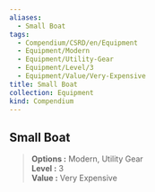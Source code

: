 ```yaml
---
aliases:
  - Small Boat
tags:
  - Compendium/CSRD/en/Equipment
  - Equipment/Modern
  - Equipment/Utility-Gear
  - Equipment/Level/3
  - Equipment/Value/Very-Expensive
title: Small Boat
collection: Equipment
kind: Compendium
---
```

## Small Boat  
  
>  
> **Options :** Modern, Utility Gear  
> **Level :** 3  
> **Value :** Very Expensive